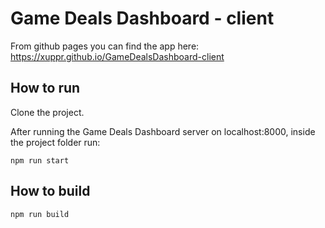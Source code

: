 Game Deals Dashboard - client
=============================

From github pages you can find the app here: https://xuppr.github.io/GameDealsDashboard-client

How to run
------

Clone the project.

After running the Game Deals Dashboard server on localhost:8000, inside the project folder run:

```
npm run start
```

How to build
--------

```
npm run build
```
